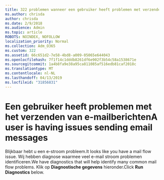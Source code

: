 ```yaml
---
title: 322 problemen wanneer een gebruiker heeft problemen met verzenden
ms.author: chrisda
author: chrisda
ms.date: 2/9/2018
ms.audience: Admin
ms.topic: article
ROBOTS: NOINDEX, NOFOLLOW
localization_priority: Normal
ms.collection: Adm_O365
ms.custom: 322
ms.assetid: 66c651d2-7e58-4bd8-a009-05065e644043
ms.openlocfilehash: 7f1f14c1dddb8261df6e902f3b54c58a1538671e
ms.sourcegitcommit: 1a4b8fa9e38a95ca811085af516edb81caf2018c
ms.translationtype: MT
ms.contentlocale: nl-NL
ms.lasthandoff: 04/13/2019
ms.locfileid: "31856831"
---
```

# <a name="a-user-is-having-issues-sending-email-messages"></a><span data-ttu-id="f7b4d-102">Een gebruiker heeft problemen met het verzenden van e-mailberichten</span><span class="sxs-lookup"><span data-stu-id="f7b4d-102">A user is having issues sending email messages</span></span>

<span data-ttu-id="f7b4d-103">Blijkbaar hebt u een e-stroom probleem.</span><span class="sxs-lookup"><span data-stu-id="f7b4d-103">It looks like you have a mail flow issue.</span></span> <span data-ttu-id="f7b4d-104">Wij hebben diagnose waarmee veel e-mail stroom problemen identificeren.</span><span class="sxs-lookup"><span data-stu-id="f7b4d-104">We have diagnostics that will help identify many common mail flow problems.</span></span> <span data-ttu-id="f7b4d-105">Klik op **Diagnostische gegevens** hieronder.</span><span class="sxs-lookup"><span data-stu-id="f7b4d-105">Click **Run Diagnostics** below.</span></span>
